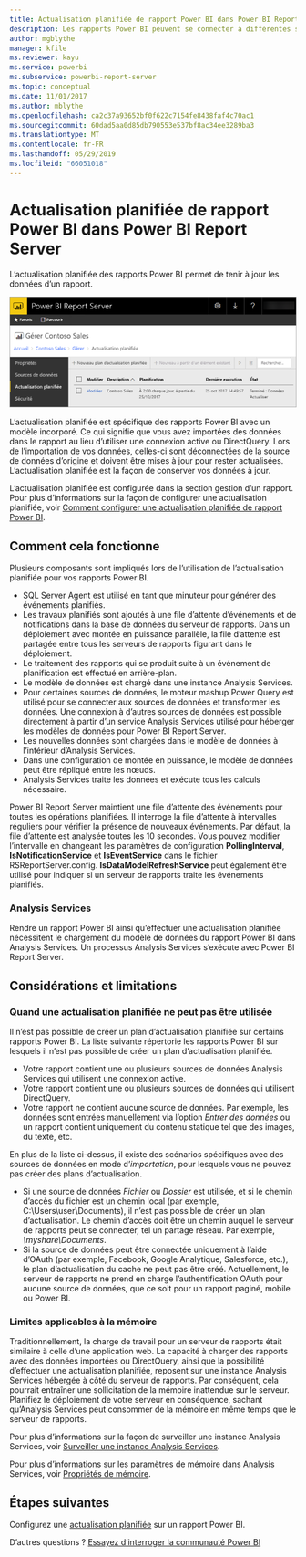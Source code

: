 ```yaml
---
title: Actualisation planifiée de rapport Power BI dans Power BI Report Server
description: Les rapports Power BI peuvent se connecter à différentes sources de données. Selon la façon dont les données sont utilisées, différentes sources de données sont disponibles.
author: mgblythe
manager: kfile
ms.reviewer: kayu
ms.service: powerbi
ms.subservice: powerbi-report-server
ms.topic: conceptual
ms.date: 11/01/2017
ms.author: mblythe
ms.openlocfilehash: ca2c37a93652bf0f622c7154fe8438faf4c70ac1
ms.sourcegitcommit: 60dad5aa0d85db790553e537bf8ac34ee3289ba3
ms.translationtype: MT
ms.contentlocale: fr-FR
ms.lasthandoff: 05/29/2019
ms.locfileid: "66051018"
---
```

# <a name="power-bi-report-scheduled-refresh-in-power-bi-report-server"></a>Actualisation planifiée de rapport Power BI dans Power BI Report Server
L’actualisation planifiée des rapports Power BI permet de tenir à jour les données d’un rapport.

![Actualisation planifiée dans Power BI Report Server](media/scheduled-refresh/scheduled-refresh-success.png)

L’actualisation planifiée est spécifique des rapports Power BI avec un modèle incorporé. Ce qui signifie que vous avez importées des données dans le rapport au lieu d’utiliser une connexion active ou DirectQuery. Lors de l’importation de vos données, celles-ci sont déconnectées de la source de données d’origine et doivent être mises à jour pour rester actualisées. L’actualisation planifiée est la façon de conserver vos données à jour.

L’actualisation planifiée est configurée dans la section gestion d’un rapport. Pour plus d’informations sur la façon de configurer une actualisation planifiée, voir [Comment configurer une actualisation planifiée de rapport Power BI](configure-scheduled-refresh.md).

## <a name="how-this-works"></a>Comment cela fonctionne
Plusieurs composants sont impliqués lors de l’utilisation de l’actualisation planifiée pour vos rapports Power BI.

* SQL Server Agent est utilisé en tant que minuteur pour générer des événements planifiés.
* Les travaux planifiés sont ajoutés à une file d’attente d’événements et de notifications dans la base de données du serveur de rapports. Dans un déploiement avec montée en puissance parallèle, la file d’attente est partagée entre tous les serveurs de rapports figurant dans le déploiement.
* Le traitement des rapports qui se produit suite à un événement de planification est effectué en arrière-plan.
* Le modèle de données est chargé dans une instance Analysis Services.
* Pour certaines sources de données, le moteur mashup Power Query est utilisé pour se connecter aux sources de données et transformer les données. Une connexion à d’autres sources de données est possible directement à partir d’un service Analysis Services utilisé pour héberger les modèles de données pour Power BI Report Server.
* Les nouvelles données sont chargées dans le modèle de données à l’intérieur d’Analysis Services.
* Dans une configuration de montée en puissance, le modèle de données peut être répliqué entre les nœuds.
* Analysis Services traite les données et exécute tous les calculs nécessaire.

Power BI Report Server maintient une file d’attente des événements pour toutes les opérations planifiées. Il interroge la file d’attente à intervalles réguliers pour vérifier la présence de nouveaux événements. Par défaut, la file d’attente est analysée toutes les 10 secondes. Vous pouvez modifier l’intervalle en changeant les paramètres de configuration **PollingInterval**, **IsNotificationService** et **IsEventService** dans le fichier RSReportServer.config. **IsDataModelRefreshService** peut également être utilisé pour indiquer si un serveur de rapports traite les événements planifiés.

### <a name="analysis-services"></a>Analysis Services
Rendre un rapport Power BI ainsi qu’effectuer une actualisation planifiée nécessitent le chargement du modèle de données du rapport Power BI dans Analysis Services. Un processus Analysis Services s’exécute avec Power BI Report Server.

## <a name="considerations-and-limitations"></a>Considérations et limitations
### <a name="when-scheduled-refresh-cant-be-used"></a>Quand une actualisation planifiée ne peut pas être utilisée
Il n’est pas possible de créer un plan d’actualisation planifiée sur certains rapports Power BI. La liste suivante répertorie les rapports Power BI sur lesquels il n’est pas possible de créer un plan d’actualisation planifiée.

* Votre rapport contient une ou plusieurs sources de données Analysis Services qui utilisent une connexion active.
* Votre rapport contient une ou plusieurs sources de données qui utilisent DirectQuery.
* Votre rapport ne contient aucune source de données. Par exemple, les données sont entrées manuellement via l’option *Entrer des données* ou un rapport contient uniquement du contenu statique tel que des images, du texte, etc.

En plus de la liste ci-dessus, il existe des scénarios spécifiques avec des sources de données en mode d’*importation*, pour lesquels vous ne pouvez pas créer des plans d’actualisation.

* Si une source de données *Fichier* ou *Dossier* est utilisée, et si le chemin d’accès du fichier est un chemin local (par exemple, C:\Users\user\Documents), il n’est pas possible de créer un plan d’actualisation. Le chemin d’accès doit être un chemin auquel le serveur de rapports peut se connecter, tel un partage réseau. Par exemple, *\\myshare\Documents*.
* Si la source de données peut être connectée uniquement à l’aide d’OAuth (par exemple, Facebook, Google Analytique, Salesforce, etc.), le plan d’actualisation du cache ne peut pas être créé. Actuellement, le serveur de rapports ne prend en charge l’authentification OAuth pour aucune source de données, que ce soit pour un rapport paginé, mobile ou Power BI.

### <a name="memory-limits"></a>Limites applicables à la mémoire
Traditionnellement, la charge de travail pour un serveur de rapports était similaire à celle d’une application web. La capacité à charger des rapports avec des données importées ou DirectQuery, ainsi que la possibilité d’effectuer une actualisation planifiée, reposent sur une instance Analysis Services hébergée à côté du serveur de rapports. Par conséquent, cela pourrait entraîner une sollicitation de la mémoire inattendue sur le serveur. Planifiez le déploiement de votre serveur en conséquence, sachant qu’Analysis Services peut consommer de la mémoire en même temps que le serveur de rapports.

Pour plus d’informations sur la façon de surveiller une instance Analysis Services, voir [Surveiller une instance Analysis Services](https://docs.microsoft.com/sql/analysis-services/instances/monitor-an-analysis-services-instance).

Pour plus d’informations sur les paramètres de mémoire dans Analysis Services, voir [Propriétés de mémoire](https://docs.microsoft.com/sql/analysis-services/server-properties/memory-properties).

## <a name="next-steps"></a>Étapes suivantes
Configurez une [actualisation planifiée](configure-scheduled-refresh.md) sur un rapport Power BI.

D’autres questions ? [Essayez d’interroger la communauté Power BI](https://community.powerbi.com/)

